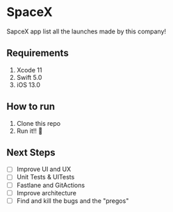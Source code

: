 # SpaceX

SapceX app list all the launches made by this company! 

## Requirements

1. Xcode 11
2. Swift 5.0
3. iOS 13.0

## How to run
1. Clone this repo
2. Run it!! 🚀

## Next Steps

* [ ] Improve UI and UX
* [ ] Unit Tests & UITests
* [ ] Fastlane and GitActions
* [ ] Improve architecture
* [ ] Find and kill the bugs and the "pregos"
